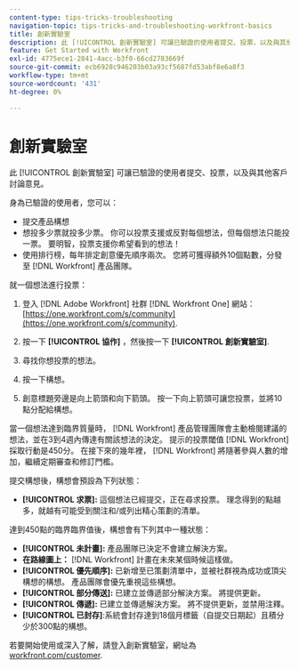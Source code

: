 ```yaml
---
content-type: tips-tricks-troubleshooting
navigation-topic: tips-tricks-and-troubleshooting-workfront-basics
title: 創新實驗室
description: 此 [!UICONTROL 創新實驗室] 可讓已驗證的使用者提交、投票，以及與其他客戶討論意見。
feature: Get Started with Workfront
exl-id: 4775ece1-2841-4acc-b3f0-66cd2783669f
source-git-commit: ecb6928c946203b03a93cf5687fd53abf8e6a8f3
workflow-type: tm+mt
source-wordcount: '431'
ht-degree: 0%

---
```


# 創新實驗室

此 [!UICONTROL 創新實驗室] 可讓已驗證的使用者提交、投票，以及與其他客戶討論意見。

身為已驗證的使用者，您可以：

* 提交產品構想
* 想投多少票就投多少票。 你可以投票支援或反對每個想法，但每個想法只能投一票。 要明智，投票支援你希望看到的想法！
* 使用排行榜，每年排定創意優先順序兩次。 您將可獲得額外10個點數，分發至 [!DNL Workfront] 產品團隊。

就一個想法進行投票：

1. 登入 [!DNL Adobe Workfront] 社群 [!DNL Workfront One] 網站：  [https://one.workfront.com/s/community](https://one.workfront.com/s/community).

1. 按一下 **[!UICONTROL 協作]** ，然後按一下 **[!UICONTROL 創新實驗室]**.

1. 尋找你想投票的想法。
1. 按一下構想。
1. 創意標題旁邊是向上箭頭和向下箭頭。 按一下向上箭頭可讓您投票，並將10點分配給構想。

當一個想法達到臨界質量時， [!DNL Workfront] 產品管理團隊會主動檢閱建議的想法，並在3到4週內傳達有關該想法的決定。 提示的投票閾值 [!DNL Workfront] 採取行動是450分。 在接下來的幾年裡， [!DNL Workfront] 將隨著參與人數的增加，繼續定期審查和修訂門檻。

提交構想後，構想會預設為下列狀態：

* **[!UICONTROL 求票]:** 這個想法已經提交，正在尋求投票。 理念得到的點越多，就越有可能受到關注和/或列出精心策劃的清單。

達到450點的臨界臨界值後，構想會有下列其中一種狀態：

* **[!UICONTROL 未計畫]:** 產品團隊已決定不會建立解決方案。
* **在路線圖上：** [!DNL Workfront] 計畫在未來某個時候這樣做。
* **[!UICONTROL 優先順序]:** 已新增至已策劃清單中，並被社群視為成功或頂尖構想的構想。 產品團隊會優先重視這些構想。
* **[!UICONTROL 部分傳送]:** 已建立並傳遞部分解決方案。 將提供更新。
* **[!UICONTROL 傳遞]:** 已建立並傳遞解決方案。 將不提供更新，並禁用注釋。
* **[!UICONTROL 已封存]**:系統會封存達到18個月標籤（自提交日期起）且積分少於300點的構想。

若要開始使用或深入了解，請登入創新實驗室，網址為  [workfront.com/customer](https://www.workfront.com/customer).
